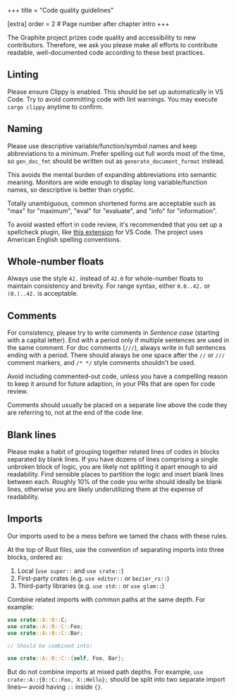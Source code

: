 +++
title = "Code quality guidelines"

[extra]
order = 2 # Page number after chapter intro
+++

The Graphite project prizes code quality and accessibility to new contributors. Therefore, we ask you please make all efforts to contribute readable, well-documented code according to these best practices.

## Linting

Please ensure Clippy is enabled. This should be set up automatically in VS Code. Try to avoid committing code with lint warnings. You may execute `cargo clippy` anytime to confirm.

## Naming

Please use descriptive variable/function/symbol names and keep abbreviations to a minimum. Prefer spelling out full words most of the time, so `gen_doc_fmt` should be written out as `generate_document_format` instead.

This avoids the mental burden of expanding abbreviations into semantic meaning. Monitors are wide enough to display long variable/function names, so descriptive is better than cryptic.

Totally unambiguous, common shortened forms are acceptable such as "max" for "maximum", "eval" for "evaluate", and "info" for "information".

To avoid wasted effort in code review, it's recommended that you set up a spellcheck plugin, like [this extension](https://marketplace.visualstudio.com/items?itemName=streetsidesoftware.code-spell-checker) for VS Code. The project uses American English spelling conventions.

## Whole-number floats

Always use the style `42.` instead of `42.0` for whole-number floats to maintain consistency and brevity. For range syntax, either `0.0..42.` or `(0.)..42.` is acceptable.

## Comments

For consistency, please try to write comments in *Sentence case* (starting with a capital letter). End with a period only if multiple sentences are used in the same comment. For doc comments (`///`), always write in full sentences ending with a period. There should always be one space after the `//` or `///` comment markers, and `/* */` style comments shouldn't be used.

Avoid including commented-out code, unless you have a compelling reason to keep it around for future adaption, in your PRs that are open for code review.

Comments should usually be placed on a separate line above the code they are referring to, not at the end of the code line.

## Blank lines

Please make a habit of grouping together related lines of codes in blocks separated by blank lines. If you have dozens of lines comprising a single unbroken block of logic, you are likely not splitting it apart enough to aid readability. Find sensible places to partition the logic and insert blank lines between each. Roughly 10% of the code you write should ideally be blank lines, otherwise you are likely underutilizing them at the expense of readability.

## Imports

Our imports used to be a mess before we tamed the chaos with these rules.

At the top of Rust files, use the convention of separating imports into three blocks, ordered as:
1. Local (`use super::` and `use crate::`)
2. First-party crates (e.g. `use editor::` or `bezier_rs::`)
3. Third-party libraries (e.g. `use std::` or `use glam::`)

Combine related imports with common paths at the same depth. For example:

```rs
use crate::A::B::C;
use crate::A::B::C::Foo;
use crate::A::B::C::Bar;

// Should be combined into:

use crate::A::B::C::{self, Foo, Bar};
```

But do not combine imports at mixed path depths. For example, `use crate::A::{B::C::Foo, X::Hello};` should be split into two separate import lines— avoid having `::` inside `{}`.
